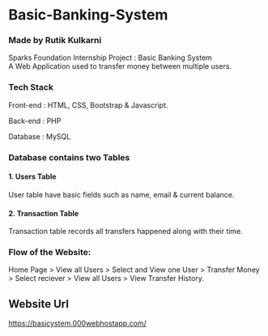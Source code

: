# Basic-Banking-System
### Made by Rutik Kulkarni
Sparks Foundation Internship Project : Basic Banking System  
A Web Application used to transfer money between multiple users.  

### Tech Stack 
Front-end : HTML, CSS, Bootstrap & Javascript.

Back-end : PHP

Database : MySQL

### Database contains two Tables 
#### 1. Users Table
User table have basic fields such as name, email & current balance. 
#### 2. Transaction Table 
Transaction table records all transfers happened along with their time.  

### Flow of the Website: 
Home Page > View all Users > Select and View one User > Transfer Money > Select reciever > View all Users > View Transfer History.


## Website Url
https://basicystem.000webhostapp.com/
